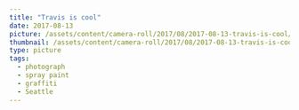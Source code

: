 ```yaml
---
title: "Travis is cool"
date: 2017-08-13
picture: /assets/content/camera-roll/2017/08/2017-08-13-travis-is-cool/20170813_235444526_iOS.jpg
thumbnail: /assets/content/camera-roll/2017/08/2017-08-13-travis-is-cool/20170813_235444526_iOS-thumbnail.jpg
type: picture
tags:
  - photograph
  - spray paint
  - graffiti
  - Seattle
---
```

